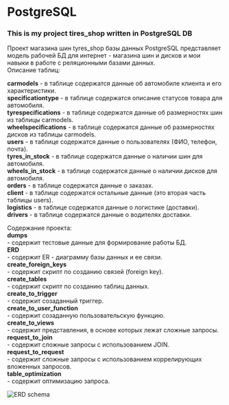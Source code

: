 # PostgreSQL
<h3>This is my project tires_shop written in PostgreSQL DB</h3>

Проект магазина шин tyres_shop базы данных PostgreSQL представляет модель рабочей БД для интернет - магазина шин и дисков и мои навыки в работе с реляционными базами данных.<br>
Описание таблиц:<br>

<b>carmodels</b>	-	в таблице содержатся данные об автомобиле клиента и его характеристики. <br>
<b>specificationtype</b>	-	в таблице содержатся описание статусов товара для автомобиля. <br>
<b>tyrespecifications</b>	-	в таблице содержатся данные об размерностях шин из таблицы carmodels. <br>
<b>wheelspecifications</b>	-	в таблице содержатся данные об размерностях дисков из таблицы carmodels. <br>
<b>users</b>	-	в таблице содержатся данные о пользователях (ФИО, телефон, почта). <br>
<b>tyres_in_stock</b>	-	в таблице содержатся данные о наличии шин для автомобиля. <br>
<b>wheels_in_stock</b>	-	в таблице содержатся данные о наличии дисков для автомобиля. <br>
<b>orders</b>	-	в таблице содержатся данные о заказах. <br>
<b>client</b>	-	в таблице содержатся остальные данные (это вторая часть таблицы users). <br>
<b>logistics</b>	-	в таблице содержатся данные о логистике (доставки). <br>
<b>drivers</b>	-	в таблице содержатся данные о водителях доставки. <br>

Cодержание проекта:<br>
<b>	dumps	</b>	<br>	-	содержит тестовые данные для формирование работы БД.	<br>
<b>	ERD	</b>	<br>	-	содержит ER - диаграмму базы данных и ее связи.	<br>
<b>	create_foreign_keys	</b>	<br>	-	содержит скрипт по созданию связей (foreign key).	<br>
<b>	create_tables	</b>	<br>	-	содержит скрипт по созданию таблиц данных.	<br>
<b>	create_to_trigger	</b>	<br>	-	содержит созаданный триггер.	<br>
<b>	create_to_user_function	</b>	<br>	-	содержит созаданную пользовательскую функцию.	<br>
<b>	create_to_views	</b>	<br>	-	cодержит представления, в основе которых лежат сложные запросы.	<br>
<b>	request_to_join	</b>	<br>	-	содержит сложные запросы с использованием JOIN.	<br>
<b>	request_to_request	</b>	<br>	-	содержит сложные запросы с использованием коррелирующих вложенных запросов.	<br>
<b>	table_optimization	</b>	<br>	-	содержит оптимизацию запроса.	<br>



![ERD schema](https://user-images.githubusercontent.com/64500585/210064366-2ccb4899-917a-406b-bae2-7ddea5c141bf.png)

